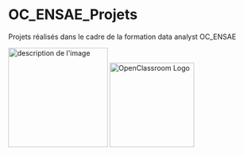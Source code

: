 # OC_ENSAE_Projets 
Projets réalisés dans le cadre de la formation data analyst OC_ENSAE  


<img src="https://upload.wikimedia.org/wikipedia/commons/e/ec/LOGO-ENSAE.png" alt="description de l'image" width="200"/> <img src="https://pedagogie.ac-lille.fr/numerique-et-sciences-informatiques/wp-content/uploads/sites/45/2021/10/logo-openclassroom.jpg" alt="OpenClassroom Logo" width="170"/>
